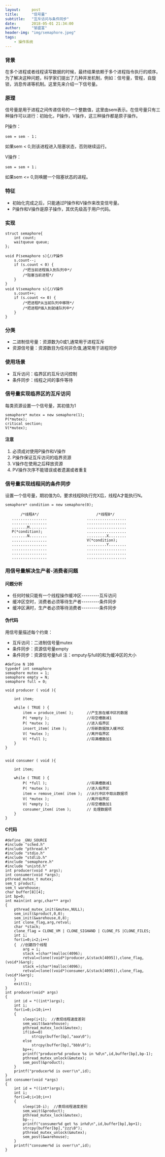 ```yaml
---
layout:     post
title:      "信号量"
subtitle:   "互斥访问与条件同步"
date:       2018-05-01 21:34:00
author:     "邹盛富"
header-img: "img/semaphore.jpeg"
tags:
    - 操作系统
---
```


### 背景

在多个进程或者线程读写数据的时候，最终结果依赖于多个进程指令执行的顺序。为了解决这种问题，科学家们提出了几种并发机制，例如：信号量，管程，自旋锁，消息传递等机制。这里先来介绍一下信号量。

### 原理
信号量是用于进程之间传递信号的一个整数值，这里由sem表示。在信号量只有三种操作可以进行：初始化，P操作，V操作，这三种操作都是原子操作。

P操作：

    sem = sem - 1；

如果sem  < 0,则该进程进入阻塞状态，否则继续运行。

V操作：

    sem = sem + 1；

如果sem *<=* 0,则唤醒一个阻塞状态的进程。

### 特征
- 初始化完成之后，只能通过P操作和V操作来改变信号量。
- P操作和V操作是原子操作，其优先级高于用户代码。

### 实现
```
struct semaphore{
    int count;
    waitqueue queue;
};

void P(semaphore s){//P操作
    s.count--;
    if (s.count < 0) {
        /*把当前进程插入到队列中*/
        /*阻塞当前进程*/
    }
}
void V(semaphore s){//V操作
    s.count++;
    if (s.count <= 0) {
        /*把进程P从当前队列中移除*/
        /*把进程P插入到就绪队列中*/
    }
}
```

### 分类

- 二进制信号量：资源数为0或1,通常用于进程互斥
- 资源信号量：资源数目为任何非负值,通常用于进程同步

### 使用场景
- 互斥访问：临界区的互斥访问控制
- 条件同步：线程之间的事件等待

### 信号量实现临界区的互斥访问

每类资源设置一个信号量，其初值为1

```
semaphore* mutex = new semaphore(1);  
P(*mutex);  
critical section;  
V(*mutex);  
```
#### 注意

1. 必须成对使用P操作和V操作
2. P操作保证互斥访问的临界资源
3. V操作在使用之后释放资源
4. PV操作次序不能错误或者遗漏或者重复

### 信号量实现线程间的条件同步

设置一个信号量，期初值为0。要求线程B执行完X后，线程A才能执行N。

```
semaphore* condition = new semaphore(0);

       /*线程A*/                          /*线程B*/
   ................                  ..................
   ................                  ..................
   .......M........                  ..................
   P(*condition);                    ..................
   .......N........                  .........X........
   ................                  V(*condition);
   ................                  .........Y........
   ................                  ..................
   ................                  ..................
   ................                  ..................

```
### 用信号量解决生产者-消费者问题

#### 问题分析
- 任何时候只能有一个线程操作缓冲区---------互斥访问
- 缓冲区空时，消费者必须等待生产者---------条件同步
- 缓冲区满时，生产者必须等待消费者---------条件同步

#### 伪代码
用信号量描述每个约束：
- 互斥访问：二进制信号量mutex
- 条件同步：资源信号量empty
- 条件同步：资源信号量full
注：emputy与full的和为缓冲区的大小

```
#define N 100  
typedef int semaphore  
semaphore mutex = 1;  
semaphore empty = N;  
semaphore full = 0;  

void producer ( void ){  

    int item;  

    while ( TRUE ) {  
        item = produce_item( );      //产生放在缓冲区的数据  
        P( *empty );                 //将空槽数减1  
        P( *mutex );                 //进入临界区  
        insert_item( item );         //将新数据放入缓冲区  
        V( *mutex );                 //离开临界区  
        V( *full );                  //将满槽数加1  
    }  
}  


void consumer ( void ){  

    int item;  

    while ( TRUE ) {  
        P( *full );                  //将满槽数减1  
        P( *mutex );                 //进入临界区  
        item = remove_item( item );  //从行冲区中取出数据项  
        V( *mutex );                 //离开临界区  
        V( *empty );                 //将空槽数加1  
        consumer_item( item );       // 处理数据项  
    }  
}

```
#### C代码
```
#define _GNU_SOURCE
#include "sched.h"
#include "pthread.h"
#include "stdio.h"
#include "stdlib.h"
#include "semaphore.h"
#include "unistd.h"
int producer(void * args);
int consumer(void *args);
pthread_mutex_t mutex;
sem_t product;
sem_t warehouse;
char buffer[8][4];
int bp=0;
int main(int argc,char** argv)
{
    pthread_mutex_init(&mutex,NULL);
    sem_init(&product,0,0);
    sem_init(&warehouse,0,8);
    int clone_flag,arg,retval;
    char *stack;
    clone_flag = CLONE_VM | CLONE_SIGHAND | CLONE_FS |CLONE_FILES;
    int i;
    for(i=0;i<2;i++)
    {  //创建四个线程
        arg = i;
        stack =(char*)malloc(4096);
        retval=clone((void*)producer,&(stack[4095]),clone_flag,  (void*)&arg);
        stack =(char*)malloc(4096);
        retval=clone((void*)consumer,&(stack[4095]),clone_flag,   (void*)&arg);
    }
    exit(1);
}
int producer(void* args)
{
    int id = *((int*)args);
    int i;
    for(i=0;i<10;i++)
    {
        sleep(i+1);  //表现线程速度差别
        sem_wait(&warehouse);
        pthread_mutex_lock(&mutex);
        if(id==0)
            strcpy(buffer[bp],"aaa\0");
        else
            strcpy(buffer[bp],"bbb\0");
        bp++;
        printf("producer%d produce %s in %d\n",id,buffer[bp],bp-1);
        pthread_mutex_unlock(&mutex);
        sem_post(&product);
    }
    printf("producer%d is over!\n",id);
}
int consumer(void *args)
{
    int id = *((int*)args);
    int i;
    for(i=0;i<10;i++)
    {
        sleep(10-i);  //表现线程速度差别
        sem_wait(&product);
        pthread_mutex_lock(&mutex);
        bp--;
        printf("consumer%d get %s in%d\n",id,buffer[bp],bp+1);
        strcpy(buffer[bp],"zzz\0");
        pthread_mutex_unlock(&mutex);
        sem_post(&warehouse);
    }
    printf("consumer%d is over!\n",id);
}
```

